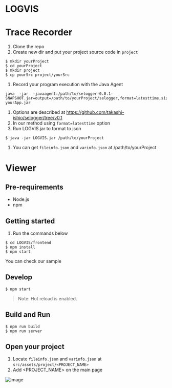 # LOGVIS
# Trace Recorder
1. Clone the repo
1. Create new dir and put your project source code in `project`
```
$ mkdir yourProject
$ cd yourProject
$ mkdir project
$ cp yourSrc project/yourSrc
```
1. Record your program execution with the Java Agent
```
java  -jar  -javaagent:/path/to/selogger-0.0.1-SNAPSHOT.jar=output=/path/to/yourProject/selogger,format=latesttime,size=32,keepobj=true yourApp.jar 
```
  1. Options are described at https://github.com/takashi-ishio/selogger/tree/v0.1
  1. In our method using `format=latesttime` option
1. Run LOGVIS.jar to format to json
```
$ java -jar LOGVIS.jar /path/to/yourProject
```
1. You can get `fileinfo.json` and `varinfo.json` at /path/to/yourProject

# Viewer 

## Pre-requirements

* Node.js
* npm

## Getting started


1. Run the commands below 
```
$ cd LOGVIS/frontend
$ npm install
$ npm start
```
You can check our sample
## Develop

```
$ npm start
```

> Note: Hot reload is enabled.

## Build and Run

```
$ npm run build
$ npm run server
```

## Open your project

1. Locate `fileinfo.json` and `varinfo.json` at `src/assets/project/<PROJECT_NAME>`
1. Add <PROJECT_NAME> on the main page

![image](https://user-images.githubusercontent.com/7913793/64902108-62c90080-d6dc-11e9-8013-ace20abf0add.png)




